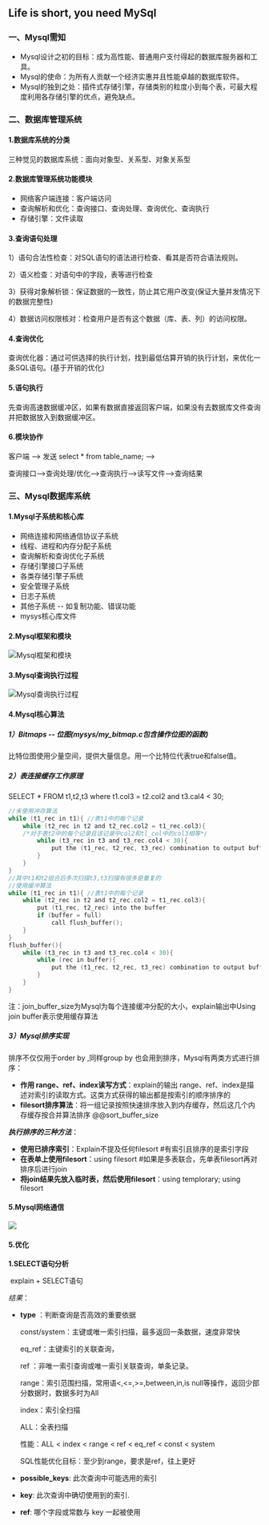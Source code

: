 ## Life is short, you need MySql

### 一、Mysql需知

- Mysql设计之初的目标：成为高性能、普通用户支付得起的数据库服务器和工具。
- Mysql的使命：为所有人贡献一个经济实惠并且性能卓越的数据库软件。
- Mysql的独到之处：插件式存储引擎，存储类别的粒度小到每个表，可最大程度利用各存储引擎的优点，避免缺点。

### 二、数据库管理系统

#### 1.数据库系统的分类

三种觉见的数据库系统：面向对象型、关系型、对象关系型

#### 2.数据库管理系统功能模块

- 网络客户端连接：客户端访问
- 查询解析和优化：查询接口、查询处理、查询优化、查询执行
- 存储引擎：文件读取

#### 3.查询语句处理

1）语句合法性检查：对SQL语句的语法进行检查、看其是否符合语法规则。

2）语义检查：对语句中的字段，表等进行检查

3）获得对象解析锁：保证数据的一致性，防止其它用户改变(保证大量并发情况下的数据完整性)

4）数据访问权限核对：检查用户是否有这个数据（库、表、列）的访问权限。

#### 4.查询优化

查询优化器：通过可供选择的执行计划，找到最低估算开销的执行计划，来优化一条SQL语句。(基于开销的优化)

#### 5.语句执行

​	先查询高速数据缓冲区，如果有数据直接返回客户端，如果没有去数据库文件查询并把数据放入到数据缓冲区。

#### 6.模块协作

 客户端  -->  发送   select * from table_name;  -->

查询接口-->查询处理/优化-->查询执行-->读写文件-->查询结果

### 三、Mysql数据库系统

#### 1.Mysql子系统和核心库

- 网络连接和网络通信协议子系统
- 线程、进程和内存分配子系统
- 查询解析和查询优化子系统
- 存储引擎接口子系统
- 各类存储引擎子系统
- 安全管理子系统
- 日志子系统
- 其他子系统 -- 如复制功能、错误功能
- mysys核心库文件

#### 2.Mysql框架和模块

![Mysql框架和模块](<https://raw.githubusercontent.com/aiceflower/assets/master/img/mysql/mysql_frame_and_module.png>)

#### 3.Mysql查询执行过程

![Mysql查询执行过程](https://raw.githubusercontent.com/aiceflower/assets/master/img/mysql/mysql_query_executing_process.png)

#### 4.Mysql核心算法

##### 1）Bitmaps -- 位图(mysys/my_bitmap.c包含操作位图的函数)

比特位图使用少量空间，提供大量信息。用一个比特位代表true和false值。

##### 2）表连接缓存工作原理

SELECT * FROM t1,t2,t3 where t1.col3 = t2.col2 and t3.cal4 < 30;

```c
//未使用冲存算法
while (t1_rec in t1){ //表t1中的每个记录
	while (t2_rec in t2 and t2_rec.col2 = t1_rec.col3){
	/*对于表t2中的每个记录且该记录中col2和tl_col中的col3相等*/
		while (t3_rec in t3 and t3_rec.col4 < 30){
			put the (t1_rec, t2_rec, t3_rec) combination to output buffer
		}
	}
}
//其中t1和t2组合后多次扫描t3,t3扫描有很多是重复的
//使用缓冲算法
while (t1_rec in t1){ //表t1中的每个记录
	while (t2_rec in t2 and t2_rec.col2 = t1_rec.col3){
		put (t1_rec, t2_rec) into the buffer
		if (buffer = full)
			call flush_buffer();
	}
}
flush_buffer(){
	while (t3_rec in t3 and t3_rec.col4 < 30){
		while (rec in buffer){
			put the (t1_rec, t2_rec, t3_rec) combination to output buffer
		}
	}
}
```

注：join_buffer_size为Mysql为每个连接缓冲分配的大小，explain输出中Using join buffer表示使用缓存算法

##### 3）Mysql排序实现

排序不仅仅用于order by ,同样group by 也会用到排序，Mysql有两类方式进行排序：

- **作用 range、ref、index读写方式**：explain的输出 range、ref、index是描述对索引的读取方式。这类方式获得的输出都是按索引的顺序排序的
- **filesort排序算法**：将一组记录按照快速排序放入到内存缓存，然后这几个内存缓存按合并算法排序 @@sort_buffer_size

***执行排序的三种方法***：

- **使用已排序索引**：Explain不提及任何filesort #有索引且排序的是索引字段
- **在表单上使用filesort**：using filesort #如果是多表联合，先单表filesort再对排序后进行join
- **将join结果先放入临时表，然后使用filesort**：using templorary; using filesort

#### 5.Mysql网络通信

![](<https://raw.githubusercontent.com/aiceflower/assets/master/img/mysql/mysql_network_communications.png>)

#### 5.优化

**1.SELECT语句分析**

​	explain + SELECT语句

*结果*：

- **type** ：判断查询是否高效的重要依据

  const/system：主键或唯一索引扫描，最多返回一条数据，速度非常快

  eq_ref：主键索引的关联查询，

  ref ：非唯一索引查询或唯一索引关联查询，单条记录。

  range：索引范围扫描，常用语<,<=,>=,between,in,is null等操作，返回少部分数据时，数据多时为All

  index：索引全扫描

  ALL：全表扫描

  性能：ALL < index < range < ref < eq_ref < const < system

  SQL性能优化目标：至少到range，要求是ref，往上更好

- **possible_keys**: 此次查询中可能选用的索引

- **key**: 此次查询中确切使用到的索引.

- **ref**: 哪个字段或常数与 key 一起被使用
